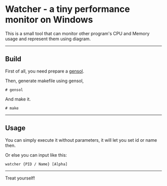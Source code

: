 # Watcher - a tiny performance monitor on Windows

This is a small tool that can monitor other program's CPU and Memory usage and
 represent them using diagram.

***

## Build
First of all, you need prepare a [gensol](https://github.com/H1KHC/GenSol).

Then, generate makefile using gensol,
```
# gensol
```

And make it.
```
# make
```

***

## Usage
You can simply execute it without parameters, it will let you set id or name then.

Or else you can input like this:
```
watcher {PID / Name} [Alpha]
```

***

Treat yourself!

